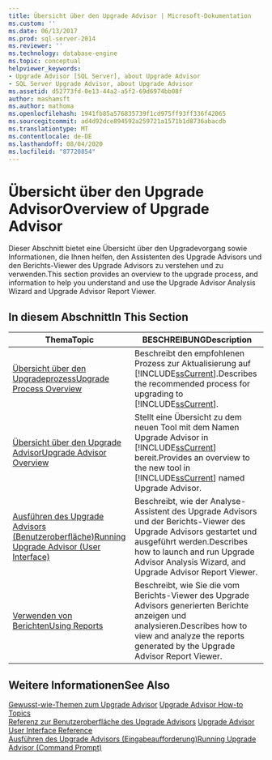 ```yaml
---
title: Übersicht über den Upgrade Advisor | Microsoft-Dokumentation
ms.custom: ''
ms.date: 06/13/2017
ms.prod: sql-server-2014
ms.reviewer: ''
ms.technology: database-engine
ms.topic: conceptual
helpviewer_keywords:
- Upgrade Advisor [SQL Server], about Upgrade Advisor
- SQL Server Upgrade Advisor, about Upgrade Advisor
ms.assetid: d52773fd-0e13-44a2-a5f2-69d6974bb08f
author: mashamsft
ms.author: mathoma
ms.openlocfilehash: 1941fb85a576835739f1cd975ff93ff336f42065
ms.sourcegitcommit: ad4d92dce894592a259721a1571b1d8736abacdb
ms.translationtype: MT
ms.contentlocale: de-DE
ms.lasthandoff: 08/04/2020
ms.locfileid: "87720854"
---
```

# <a name="overview-of-upgrade-advisor"></a><span data-ttu-id="13e9b-102">Übersicht über den Upgrade Advisor</span><span class="sxs-lookup"><span data-stu-id="13e9b-102">Overview of Upgrade Advisor</span></span>
  <span data-ttu-id="13e9b-103">Dieser Abschnitt bietet eine Übersicht über den Upgradevorgang sowie Informationen, die Ihnen helfen, den Assistenten des Upgrade Advisors und den Berichts-Viewer des Upgrade Advisors zu verstehen und zu verwenden.</span><span class="sxs-lookup"><span data-stu-id="13e9b-103">This section provides an overview to the upgrade process, and information to help you understand and use the Upgrade Advisor Analysis Wizard and Upgrade Advisor Report Viewer.</span></span>  
  
## <a name="in-this-section"></a><span data-ttu-id="13e9b-104">In diesem Abschnitt</span><span class="sxs-lookup"><span data-stu-id="13e9b-104">In This Section</span></span>  
  
|<span data-ttu-id="13e9b-105">Thema</span><span class="sxs-lookup"><span data-stu-id="13e9b-105">Topic</span></span>|<span data-ttu-id="13e9b-106">BESCHREIBUNG</span><span class="sxs-lookup"><span data-stu-id="13e9b-106">Description</span></span>|  
|-----------|-----------------|  
|[<span data-ttu-id="13e9b-107">Übersicht über den Upgradeprozess</span><span class="sxs-lookup"><span data-stu-id="13e9b-107">Upgrade Process Overview</span></span>](../../../2014/sql-server/install/upgrade-process-overview.md)|<span data-ttu-id="13e9b-108">Beschreibt den empfohlenen Prozess zur Aktualisierung auf [!INCLUDE[ssCurrent](../../includes/sscurrent-md.md)].</span><span class="sxs-lookup"><span data-stu-id="13e9b-108">Describes the recommended process for upgrading to [!INCLUDE[ssCurrent](../../includes/sscurrent-md.md)].</span></span>|  
|[<span data-ttu-id="13e9b-109">Übersicht über den Upgrade Advisor</span><span class="sxs-lookup"><span data-stu-id="13e9b-109">Upgrade Advisor Overview</span></span>](../../../2014/sql-server/install/upgrade-advisor-overview.md)|<span data-ttu-id="13e9b-110">Stellt eine Übersicht zu dem neuen Tool mit dem Namen Upgrade Advisor in [!INCLUDE[ssCurrent](../../includes/sscurrent-md.md)] bereit.</span><span class="sxs-lookup"><span data-stu-id="13e9b-110">Provides an overview to the new tool in [!INCLUDE[ssCurrent](../../includes/sscurrent-md.md)] named Upgrade Advisor.</span></span>|  
|[<span data-ttu-id="13e9b-111">Ausführen des Upgrade Advisors &#40;Benutzeroberfläche&#41;</span><span class="sxs-lookup"><span data-stu-id="13e9b-111">Running Upgrade Advisor &#40;User Interface&#41;</span></span>](../../../2014/sql-server/install/running-upgrade-advisor-user-interface.md)|<span data-ttu-id="13e9b-112">Beschreibt, wie der Analyse-Assistent des Upgrade Advisors und der Berichts-Viewer des Upgrade Advisors gestartet und ausgeführt werden.</span><span class="sxs-lookup"><span data-stu-id="13e9b-112">Describes how to launch and run Upgrade Advisor Analysis Wizard, and Upgrade Advisor Report Viewer.</span></span>|  
|[<span data-ttu-id="13e9b-113">Verwenden von Berichten</span><span class="sxs-lookup"><span data-stu-id="13e9b-113">Using Reports</span></span>](../../../2014/sql-server/install/using-reports.md)|<span data-ttu-id="13e9b-114">Beschreibt, wie Sie die vom Berichts-Viewer des Upgrade Advisors generierten Berichte anzeigen und analysieren.</span><span class="sxs-lookup"><span data-stu-id="13e9b-114">Describes how to view and analyze the reports generated by the Upgrade Advisor Report Viewer.</span></span>|  
  
## <a name="see-also"></a><span data-ttu-id="13e9b-115">Weitere Informationen</span><span class="sxs-lookup"><span data-stu-id="13e9b-115">See Also</span></span>  
 <span data-ttu-id="13e9b-116">[Gewusst-wie-Themen zum Upgrade Advisor](../../../2014/sql-server/install/upgrade-advisor-how-to-topics.md) </span><span class="sxs-lookup"><span data-stu-id="13e9b-116">[Upgrade Advisor How-to Topics](../../../2014/sql-server/install/upgrade-advisor-how-to-topics.md) </span></span>  
 <span data-ttu-id="13e9b-117">[Referenz zur Benutzeroberfläche des Upgrade Advisors](../../../2014/sql-server/install/upgrade-advisor-user-interface-reference.md) </span><span class="sxs-lookup"><span data-stu-id="13e9b-117">[Upgrade Advisor User Interface Reference](../../../2014/sql-server/install/upgrade-advisor-user-interface-reference.md) </span></span>  
 [<span data-ttu-id="13e9b-118">Ausführen des Upgrade Advisors &#40;Eingabeaufforderung&#41;</span><span class="sxs-lookup"><span data-stu-id="13e9b-118">Running Upgrade Advisor &#40;Command Prompt&#41;</span></span>](../../../2014/sql-server/install/running-upgrade-advisor-command-prompt.md)  
  
  
